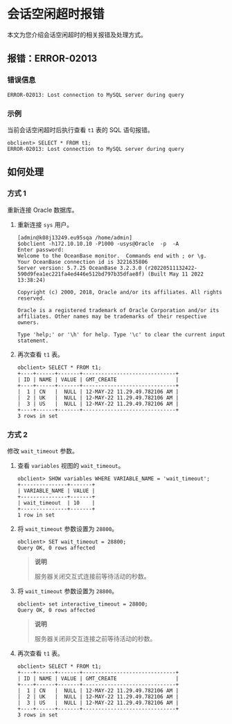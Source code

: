# 会话空闲超时报错

本文为您介绍会话空闲超时的相关报错及处理方式。

## 报错：ERROR-02013

### 错误信息

```unknow
ERROR-02013: Lost connection to MySQL server during query
```

### 示例

当前会话空闲超时后执行查看 `t1` 表的 SQL 语句报错。

```unknow
obclient> SELECT * FROM t1;
ERROR-02013: Lost connection to MySQL server during query
```

## 如何处理

### 方式 1

重新连接 Oracle 数据库。

1. 重新连接 `sys` 用户。

   ```unknow
   [admin@k08j13249.eu95sqa /home/admin]
   $obclient -h172.10.10.10 -P1000 -usys@Oracle  -p  -A
   Enter password:
   Welcome to the OceanBase monitor.  Commands end with ; or \g.
   Your OceanBase connection id is 3221635806
   Server version: 5.7.25 OceanBase 3.2.3.0 (r20220511132422-590d9fea1ec221fa4ed446e512bd797b35dfae8f) (Built May 11 2022 13:38:24)
   
   Copyright (c) 2000, 2018, Oracle and/or its affiliates. All rights reserved.
   
   Oracle is a registered trademark of Oracle Corporation and/or its
   affiliates. Other names may be trademarks of their respective
   owners.
   
   Type 'help;' or '\h' for help. Type '\c' to clear the current input statement.
   ```

2. 再次查看 `t1` 表。

   ```unknow
   obclient> SELECT * FROM t1;
   +----+------+-------+------------------------------+
   | ID | NAME | VALUE | GMT_CREATE                   |
   +----+------+-------+------------------------------+
   |  1 | CN   |  NULL | 12-MAY-22 11.29.49.782106 AM |
   |  2 | UK   |  NULL | 12-MAY-22 11.29.49.782106 AM |
   |  3 | US   |  NULL | 12-MAY-22 11.29.49.782106 AM |
   +----+------+-------+------------------------------+
   3 rows in set
   ```

### 方式 2

修改 `wait_timeout` 参数。

1. 查看 `variables` 视图的 `wait_timeout`。

   ```unknow
   obclient> SHOW variables WHERE VARIABLE_NAME = 'wait_timeout';
   +---------------+-------+
   | VARIABLE_NAME | VALUE |
   +---------------+-------+
   | wait_timeout  | 10    |
   +---------------+-------+
   1 row in set
   ```

2. 将 `wait_timeout` 参数设置为 `28800`。

   ```unknow
   obclient> SET wait_timeout = 28800;
   Query OK, 0 rows affected
   ```

   >**说明**
   >
   >服务器关闭交互式连接前等待活动的秒数。

3. 将 `wait_timeout` 参数设置为 `28800`。

   ```unknow
   obclient> set interactive_timeout = 28800;
   Query OK, 0 rows affected
   ```

   >**说明**
   >
   >服务器关闭非交互连接之前等待活动的秒数。

4. 再次查看 `t1` 表。

   ```unknow
   obclient> SELECT * FROM t1;
   +----+------+-------+------------------------------+
   | ID | NAME | VALUE | GMT_CREATE                   |
   +----+------+-------+------------------------------+
   |  1 | CN   |  NULL | 12-MAY-22 11.29.49.782106 AM |
   |  2 | UK   |  NULL | 12-MAY-22 11.29.49.782106 AM |
   |  3 | US   |  NULL | 12-MAY-22 11.29.49.782106 AM |
   +----+------+-------+------------------------------+
   3 rows in set
   ```
